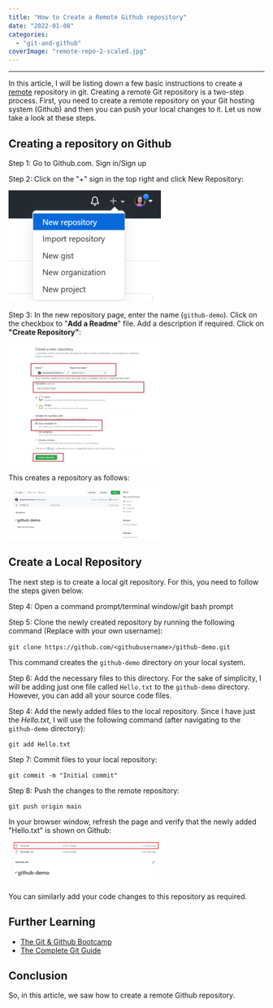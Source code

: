 ```yaml
---
title: "How to Create a Remote Github repository"
date: "2022-01-08"
categories: 
  - "git-and-github"
coverImage: "remote-repo-2-scaled.jpg"
---
```


* * *

In this article, I will be listing down a few basic instructions to create a [remote](https://learnjava.co.in/some-git-terminologies/) repository in git. Creating a remote Git repository is a two-step process. First, you need to create a remote repository on your Git hosting system (Github) and then you can push your local changes to it. Let us now take a look at these steps.

## Creating a repository on Github

Step 1: Go to Github.com. Sign in/Sign up

Step 2: Click on the "+" sign in the top right and click New Repository:

[![](images/Github-New-Repository-300x219.png)](images/Github-New-Repository.png)

Step 3: In the new repository page, enter the name (`github-demo`). Click on the checkbox to "**Add a Readme**" file. Add a description if required. Click on **"Create Repository"**:

[![Github New Repository](images/Github-New-Repository-300x238.jpeg)](images/Github-New-Repository.jpeg)

This creates a repository as follows:

[![](images/Github-repository-created-1-300x99.png)](images/Github-repository-created-1.png)

## Create a Local Repository

The next step is to create a local git repository. For this, you need to follow the steps given below.

Step 4: Open a command prompt/terminal window/git bash prompt

Step 5: Clone the newly created repository by running the following command (Replace <githubusername> with your own username):

`git clone https://github.com/<githubusername>/github-demo.git`

This command creates the `github-demo` directory on your local system.

Step 6: Add the necessary files to this directory. For the sake of simplicity, I will be adding just one file called `Hello.txt` to the `github-demo` directory. However, you can add all your source code files.

Step 4: Add the newly added files to the local repository. Since I have just the _Hello.txt_, I will use the following command (after navigating to the `github-demo` directory):

```
git add Hello.txt
```

Step 7: Commit files to your local repository:

```
git commit -m "Initial commit"
```

Step 8: Push the changes to the remote repository:

```
git push origin main
```

In your browser window, refresh the page and verify that the newly added "Hello.txt" is shown on Github:

[![](images/git_repository_added_file-300x82.png)](images/git_repository_added_file.png)

You can similarly add your code changes to this repository as required.

## Further Learning

- [The Git & Github Bootcamp](https://click.linksynergy.com/deeplink?id=MnzIZAZNE5Y&mid=39197&murl=https%3A%2F%2Fwww.udemy.com%2Fcourse%2Fgit-and-github-bootcamp%2F)
- [The Complete Git Guide](https://click.linksynergy.com/deeplink?id=MnzIZAZNE5Y&mid=39197&murl=https%3A%2F%2Fwww.udemy.com%2Fcourse%2Fgit-and-github-complete-guide%2F)

## Conclusion

So, in this article, we saw how to create a remote Github repository.
